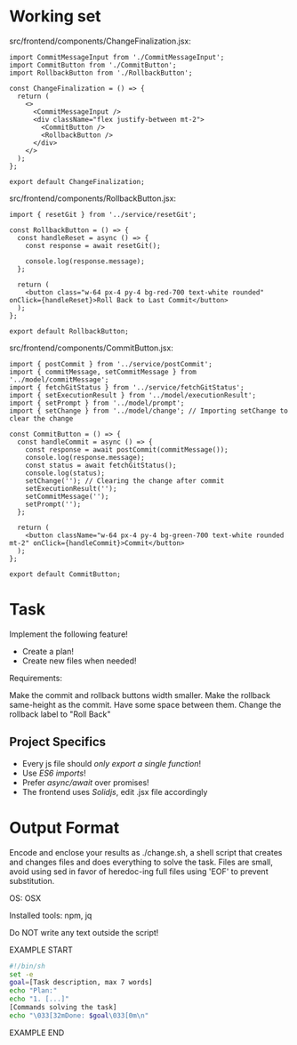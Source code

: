 # Working set

src/frontend/components/ChangeFinalization.jsx:
```
import CommitMessageInput from './CommitMessageInput';
import CommitButton from './CommitButton';
import RollbackButton from './RollbackButton';

const ChangeFinalization = () => {
  return (
    <>
      <CommitMessageInput />
      <div className="flex justify-between mt-2">
        <CommitButton />
        <RollbackButton />
      </div>
    </>
  );
};

export default ChangeFinalization;

```

src/frontend/components/RollbackButton.jsx:
```
import { resetGit } from '../service/resetGit';

const RollbackButton = () => {
  const handleReset = async () => {
    const response = await resetGit();

    console.log(response.message);
  };

  return (
    <button class="w-64 px-4 py-4 bg-red-700 text-white rounded" onClick={handleReset}>Roll Back to Last Commit</button>
  );
};

export default RollbackButton;

```

src/frontend/components/CommitButton.jsx:
```
import { postCommit } from '../service/postCommit';
import { commitMessage, setCommitMessage } from '../model/commitMessage';
import { fetchGitStatus } from '../service/fetchGitStatus';
import { setExecutionResult } from '../model/executionResult';
import { setPrompt } from '../model/prompt';
import { setChange } from '../model/change'; // Importing setChange to clear the change

const CommitButton = () => {
  const handleCommit = async () => {
    const response = await postCommit(commitMessage());
    console.log(response.message);
    const status = await fetchGitStatus();
    console.log(status);
    setChange(''); // Clearing the change after commit
    setExecutionResult('');
    setCommitMessage('');
    setPrompt('');
  };

  return (
    <button className="w-64 px-4 py-4 bg-green-700 text-white rounded mt-2" onClick={handleCommit}>Commit</button>
  );
};

export default CommitButton;

```


# Task

Implement the following feature!

- Create a plan!
- Create new files when needed!

Requirements:

Make the commit and rollback buttons width smaller. Make the rollback same-height as the commit. Have some space between them. Change the rollback label to &#34;Roll Back&#34;



## Project Specifics

- Every js file should *only export a single function*!
- Use *ES6 imports*!
- Prefer *async/await* over promises!
- The frontend uses *Solidjs*, edit .jsx file accordingly


# Output Format

Encode and enclose your results as ./change.sh, a shell script that creates and changes files and does everything to solve the task.
Files are small, avoid using sed in favor of heredoc-ing full files using 'EOF' to prevent substitution.

OS: OSX

Installed tools: npm, jq


Do NOT write any text outside the script!

EXAMPLE START

```sh
#!/bin/sh
set -e
goal=[Task description, max 7 words]
echo "Plan:"
echo "1. [...]"
[Commands solving the task]
echo "\033[32mDone: $goal\033[0m\n"
```

EXAMPLE END

